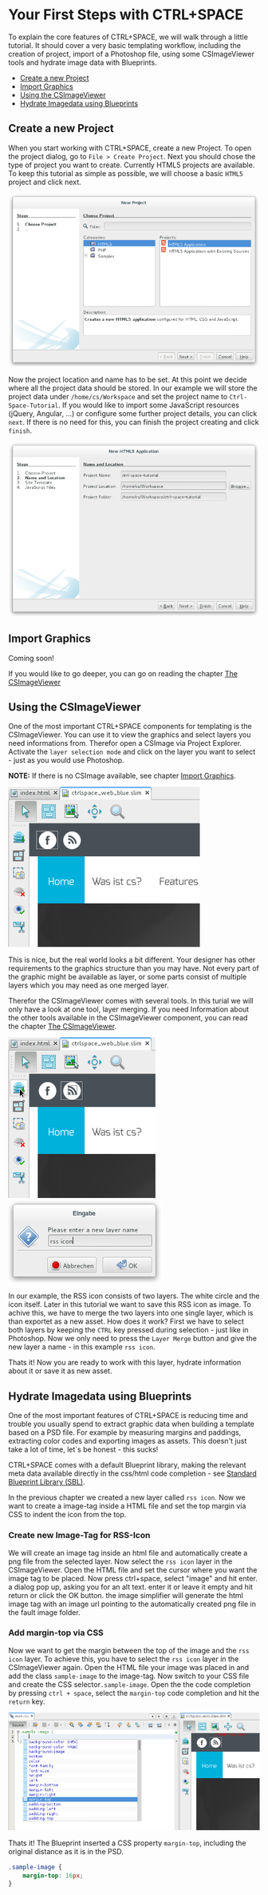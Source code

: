 # Your First Steps with CTRL+SPACE

To explain the core features of CTRL+SPACE, we will walk through a little tutorial. It should cover a very basic
templating workflow, including the creation of project, import of a Photoshop file, using some CSImageViewer tools and hydrate
image data with Blueprints.

* [Create a new Project](#Create_a_new_Project)
* [Import Graphics](#Import_Graphics)
* [Using the CSImageViewer](#Using_the_CSImageViewer)
* [Hydrate Imagedata using Blueprints](#Hydrate_Imagedata_using_Blueprints)

## Create a new Project

When you start working with CTRL+SPACE, create a new Project. To open the
project dialog, go to `File > Create Project`. Next you should chose the type of project you want to create. Currently 
HTML5 projects are available. To keep this tutorial as simple as possible, we will choose a basic `HTML5` project
and click next.

![Create a new Project CTRL+SPACE - chose type of project](/images/first_steps_create_project.png)

Now the project location and name has to be set. At this point we decide where all the project data should be stored. 
In our example we will store the project data under `/home/cs/Workspace` and set the project name to `Ctrl-Space-Tutorial`.
If you would like to import some JavaScript resources (jQuery, Angular, ...) or configure some further project details, 
you can click `next`. If there is no need for this, you can finish the project creating and click `finish`.

![Create a new Project CTRL+SPACE - chose project path](/images/first_steps_create_project_path.png)

## Import Graphics

Coming soon!

If you would like to go deeper, you can go on reading the chapter [The CSImageViewer](/en/user/CSImage_viewer_tools.md)

## Using the CSImageViewer

One of the most important CTRL+SPACE components for templating is the CSImageViewer. You can use it to view the graphics
and select layers you need informations from. Therefor open a CSImage via Project Explorer. Activate the
`layer selection mode` and click on the layer you want to select - just as you would use Photoshop.
 
**NOTE:** If there is no CSImage available, see chapter [Import Graphics](#Import_Graphics).

![Using the ImageViewer - layer selection](/images/first_steps_slimage_viewer_layer_selection.png)

This is nice, but the real world looks a bit different. Your designer has other requirements to the graphics structure than
you may have. Not every part of the graphic might be available as layer, or some parts consist of multiple layers which you 
may need as one merged layer.

Therefor the CSImageViewer comes with several tools. In this turial we will only have a look at one tool, layer
merging. If you need Information about the other tools available in the CSImageViewer component, you can read the chapter
[The CSImageViewer](/en/user/CSImage_viewer_tools.md).

![Using the ImageViewer - multiple layer selection](/images/first_steps_slimage_viewer_merge_selection.png)
![Using the ImageViewer - merged layer name](/images/first_steps_slimage_viewer_merge_layer_name.png)

In our example, the RSS icon consists of two layers. The white circle and the icon itself. Later in this tutorial we want to 
save this RSS icon as image. To achive this, we have to merge the two layers into one single layer, which is than exportet as
a new asset. How does it work? First we have to select both layers by keeping the `CTRL` key pressed during selection - just like in Photoshop. Now we only need 
to press the `Layer Merge` button and give the new layer a name - in this example `rss icon`.

Thats it! Now you are ready to work with this layer, hydrate information about it or save it as new asset. 

## Hydrate Imagedata using Blueprints ##

One of the most important features of CTRL+SPACE is reducing time and trouble you usually spend to
extract graphic data when building a template based on a PSD file. For example by measuring margins and paddings, extracting color codes and exporting images as assets.
This doesn't just take a lot of time, let`s be honest - this sucks!

CTRL+SPACE comes with a default Blueprint library, making the relevant meta data available directly in the css/html code completion - see
[Standard Blueprint Library (SBL)](/en/user/standard_blueprint_library.md).

In the previous chapter we created a new layer called `rss icon`. Now we want to create a image-tag inside a 
HTML file and set the top margin via CSS to indent the icon from the top.

### Create new Image-Tag for RSS-Icon ###

We will create an image tag inside an html file and automatically create a png file from the selected layer.
Now select the `rss icon` layer in the CSImageViewer.
Open the HTML file and set the cursor where you want the image tag to be placed.
Now press ctrl+space, select "image" and hit enter. a dialog pop up, asking you for an alt text. enter it or leave it empty and hit return or click the OK button.
the image simplifier will generate the html image tag with an image url pointing to the automatically created png file in the fault image folder.

### Add margin-top via CSS ###

Now we want to get the margin between the top of the image and the `rss icon` layer.
To achieve this, you have to select the `rss icon` layer in the CSImageViewer again. Open the HTML file your image was placed in and add the
class `sample-image` to the image-tag. Now switch to your CSS file and create the CSS selector`.sample-image`. Open the the code completion
by pressing `ctrl + space`, select the `margin-top` code completion and hit the `return` key.

![Hydrate Imagedata with Blueprints - Add margin-top via CSS](/images/first_steps_blueprint_add_margin.png)

Thats it! The Blueprint inserted a CSS property `margin-top`, including the original distance as it is in the PSD.

```css
.sample-image {
    margin-top: 16px;
}

```
